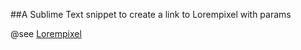 ##A Sublime Text snippet to create a link to Lorempixel with params

@see [Lorempixel](http://lorempixel.com)
